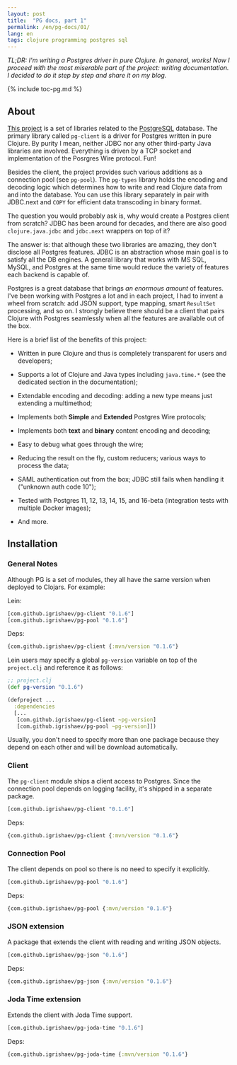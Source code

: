 ```yaml
---
layout: post
title:  "PG docs, part 1"
permalink: /en/pg-docs/01/
lang: en
tags: clojure programming postgres sql
---
```


*TL;DR: I'm writing a Postgres driver in pure Clojure. In general, works! Now I
proceed with the most miserable part of the project: writing documentation. I
decided to do it step by step and share it on my blog.*

{% include toc-pg.md %}

## About

[postgres]: https://www.postgresql.org/

[pg]: https://github.com/igrishaev/pg

[This project][pg] is a set of libraries related to the [PostgreSQL][postgres]
database. The primary library called `pg-client` is a driver for Postgres
written in pure Clojure. By purity I mean, neither JDBC nor any other
third-party Java libraries are involved. Everything is driven by a TCP socket
and implementation of the Posrgres Wire protocol. Fun!

Besides the client, the project provides such various additions as a connection
pool (see `pg-pool`). The `pg-types` library holds the encoding and decoding
logic which determines how to write and read Clojure data from and into the
database. You can use this library separately in pair with JDBC.next and `COPY`
for efficient data transcoding in binary format.

The question you would probably ask is, why would create a Postgres client from
scratch? JDBC has been around for decades, and there are also good
`clojure.java.jdbc` and `jdbc.next` wrappers on top of it?

The answer is: that although these two libraries are amazing, they don't
disclose all Postgres features. JDBC is an abstraction whose main goal is to
satisfy all the DB engines. A general library that works with MS SQL, MySQL, and
Postgres at the same time would reduce the variety of features each backend is
capable of.

<!-- more -->

Postgres is a great database that brings *an enormous amount* of features. I've
been working with Postgres a lot and in each project, I had to invent a wheel
from scratch: add JSON support, type mapping, smart `ResultSet` processing, and
so on. I strongly believe there should be a client that pairs Clojure with
Postgres seamlessly when all the features are available out of the box.

Here is a brief list of the benefits of this project:

- Written in pure Clojure and thus is completely transparent for users and
  developers;

- Supports a lot of Clojure and Java types including `java.time.*` (see the
  dedicated section in the documentation);

- Extendable encoding and decoding: adding a new type means just extending a
  multimethod;

- Implements both **Simple** and **Extended** Postgres Wire protocols;

- Implements both **text** and **binary** content encoding and decoding;

- Easy to debug what goes through the wire;

- Reducing the result on the fly, custom reducers; various ways to process the
  data;

- SAML authentication out from the box; JDBC still fails when handling it
  ("unknown auth code 10");

- Tested with Postgres 11, 12, 13, 14, 15, and 16-beta (integration tests with
  multiple Docker images);

- And more.

## Installation

### General Notes

Although PG is a set of modules, they all have the same version when deployed to
Clojars. For example:

Lein:

~~~clojure
[com.github.igrishaev/pg-client "0.1.6"]
[com.github.igrishaev/pg-pool "0.1.6"]
~~~

Deps:

~~~clojure
{com.github.igrishaev/pg-client {:mvn/version "0.1.6"}
~~~

Lein users may specify a global `pg-version` variable on top of the
`project.clj` and reference it as follows:

~~~clojure
;; project.clj
(def pg-version "0.1.6")

(defproject ...
  :dependencies
  [...
   [com.github.igrishaev/pg-client ~pg-version]
   [com.github.igrishaev/pg-pool ~pg-version]])
~~~

Usually, you don't need to specify more than one package because they depend on
each other and will be download automatically.

### Client

The `pg-client` module ships a client access to Postgres. Since the connection
pool depends on logging facility, it's shipped in a separate package.

~~~clojure
[com.github.igrishaev/pg-client "0.1.6"]
~~~

Deps:

~~~clojure
{com.github.igrishaev/pg-client {:mvn/version "0.1.6"}
~~~

### Connection Pool

The client depends on pool so there is no need to specify it explicitly.

~~~clojure
[com.github.igrishaev/pg-pool "0.1.6"]
~~~

Deps:

~~~clojure
{com.github.igrishaev/pg-pool {:mvn/version "0.1.6"}
~~~

### JSON extension

A package that extends the client with reading and writing JSON objects.

~~~clojure
[com.github.igrishaev/pg-json "0.1.6"]
~~~

Deps:

~~~clojure
{com.github.igrishaev/pg-json {:mvn/version "0.1.6"}
~~~

### Joda Time extension

Extends the client with Joda Time support.

~~~clojure
[com.github.igrishaev/pg-joda-time "0.1.6"]
~~~

Deps:

~~~clojure
{com.github.igrishaev/pg-joda-time {:mvn/version "0.1.6"}
~~~
